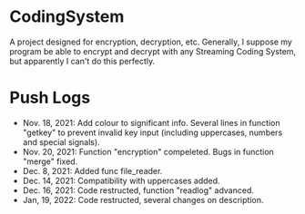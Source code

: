 # CodingSystem
A project designed for encryption, decryption, etc.
Generally, I suppose my program be able to encrypt and decrypt with any Streaming Coding System, but apparently I can't do this perfectly.

# Push Logs
* Nov. 18, 2021: Add colour to significant info. Several lines in function "getkey" to prevent invalid key input (including uppercases, numbers and special signals).
* Nov. 20, 2021: Function "encryption" compeleted. Bugs in function "merge" fixed.
* Dec. 8, 2021: Added func file_reader.
* Dec. 14, 2021: Compatibility with uppercases added.
* Dec. 16, 2021: Code restructed, function "readlog" advanced.
* Jan, 19, 2022: Code restructed, several changes on description.
